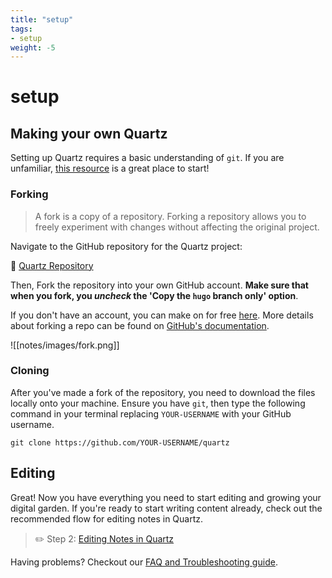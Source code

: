 ```yaml
---
title: "setup"
tags:
- setup
weight: -5
---
```


# setup


## Making your own Quartz
Setting up Quartz requires a basic understanding of `git`. If you are unfamiliar, [this resource](https://resources.nwplus.io/2-beginner/how-to-git-github.html) is a great place to start!

### Forking
> A fork is a copy of a repository. Forking a repository allows you to freely experiment with changes without affecting the original project.

Navigate to the GitHub repository for the Quartz project:

📁 [Quartz Repository](https://github.com/jackyzha0/quartz)

Then, Fork the repository into your own GitHub account. **Make sure that when you fork, you _uncheck_ the 'Copy the `hugo` branch only' option**.

If you don't have an account, you can make on for free [here](https://github.com/join). More details about forking a repo can be found on [GitHub's documentation](https://docs.github.com/en/get-started/quickstart/fork-a-repo).

![[notes/images/fork.png]]

### Cloning
After you've made a fork of the repository, you need to download the files locally onto your machine. Ensure you have `git`, then type the following command in your terminal replacing `YOUR-USERNAME` with your GitHub username.

```shell
git clone https://github.com/YOUR-USERNAME/quartz
```

## Editing
Great! Now you have everything you need to start editing and growing your digital garden. If you're ready to start writing content already, check out the recommended flow for editing notes in Quartz.

> ✏️ Step 2: [Editing Notes in Quartz](notes/editing.md)

Having problems? Checkout our [FAQ and Troubleshooting guide](notes/troubleshooting.md).

